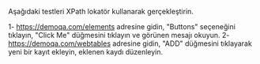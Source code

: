 Aşağıdaki testleri XPath lokatör kullanarak gerçekleştirin.

1- https://demoqa.com/elements adresine gidin, "Buttons" seçeneğini tıklayın, "Click Me" düğmesini
tıklayın ve görünen mesajı okuyun.
2- https://demoqa.com/webtables adresine gidin, "ADD" düğmesini tıklayarak yeni bir kayıt ekleyin,
eklenen kaydı düzenleyin.
